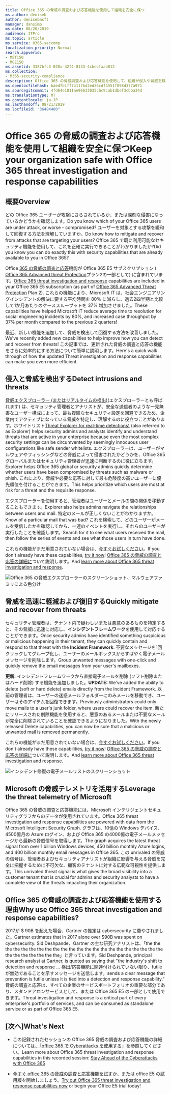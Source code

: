 ```yaml
---
title: Office 365 の脅威の調査および応答機能を使用して組織を安全に保つ
ms.author: deniseb
author: denisebmsft
manager: dansimp
ms.date: 08/20/2019
audience: ITPro
ms.topic: article
ms.service: O365-seccomp
localization_priority: Normal
search.appverid:
- MET150
- MOE150
ms.assetid: 3387bfc3-028a-42f4-8133-4cbecfaab812
ms.collection:
- M365-security-compliance
description: Office 365 の脅威調査および応答機能を使用して、組織が侵入や脅威を検出し、脅威から迅速に脅威を軽減および回復する方法について説明します。
ms.openlocfilehash: baedfb1ff74117bd2ed36cdf4551f898d377a971
ms.sourcegitcommit: 4fd64e1811ae96633035cbc9cab1dbef3cbba34d
ms.translationtype: MT
ms.contentlocale: ja-JP
ms.lasthandoff: 08/21/2019
ms.locfileid: "36484400"
---
```

# <a name="keep-your-organization-safe-with-office-365-threat-investigation-and-response-capabilities"></a><span data-ttu-id="c5ed3-103">Office 365 の脅威の調査および応答機能を使用して組織を安全に保つ</span><span class="sxs-lookup"><span data-stu-id="c5ed3-103">Keep your organization safe with Office 365 threat investigation and response capabilities</span></span>

## <a name="overview"></a><span data-ttu-id="c5ed3-104">概要</span><span class="sxs-lookup"><span data-stu-id="c5ed3-104">Overview</span></span>

<span data-ttu-id="c5ed3-105">どの Office 365 ユーザーが攻撃にさらされているか、または深刻な侵害になっているかどうかを確認します。</span><span class="sxs-lookup"><span data-stu-id="c5ed3-105">Do you know which of your Office 365 users are under attack, or worse - compromised?</span></span> <span data-ttu-id="c5ed3-106">ユーザーを対象とする攻撃を緩和して回復する方法を理解していますか。</span><span class="sxs-lookup"><span data-stu-id="c5ed3-106">Do know how to mitigate and recover from attacks that are targeting your users?</span></span> <span data-ttu-id="c5ed3-107">Office 365 で既に利用可能なセキュリティ機能を使用して、これを正確に実行できることがわかりましたか?</span><span class="sxs-lookup"><span data-stu-id="c5ed3-107">Did you know you can do exactly this with security capabilities that are already available to you in Office 365?</span></span> 
  
<span data-ttu-id="c5ed3-108">Office [365 の脅威の調査と応答](office-365-ti.md)機能が Office 365 E5 サブスクリプション ( [Office 365 Advanced threat Protection](office-365-atp.md)プラン2の一部として) に含まれています。</span><span class="sxs-lookup"><span data-stu-id="c5ed3-108">[Office 365 threat investigation and response](office-365-ti.md) capabilities are included in your Office 365 E5 subscription (as part of [Office 365 Advanced Threat Protection](office-365-atp.md) Plan 2).</span></span> <span data-ttu-id="c5ed3-109">これらの機能により、Microsoft IT は、社会エンジニアリングインシデントの解決に要する平均時間を 80% に減らし、過去2四半期と比較して1か月あたりのケーススループットを 37% 増加させました。</span><span class="sxs-lookup"><span data-stu-id="c5ed3-109">These capabilities have helped Microsoft IT reduce average time to resolution for social engineering incidents by 80%, and increased case throughput by 37% per month compared to the previous 2 quarters!</span></span> 

<span data-ttu-id="c5ed3-110">最近、新しい機能を追加して、脅威を検出して回復する方法を改善しました。</span><span class="sxs-lookup"><span data-stu-id="c5ed3-110">We've recently added new capabilities to help improve how you can detect and recover from threats!</span></span> <span data-ttu-id="c5ed3-111">この記事では、更新された脅威の調査と応答の機能をさらに効率的にする方法について簡単に説明します。</span><span class="sxs-lookup"><span data-stu-id="c5ed3-111">Here's a quick walk through of how the updated Threat investigation and response capabilities can make you even more efficient.</span></span>
  
## <a name="detect-intrusions-and-threats"></a><span data-ttu-id="c5ed3-112">侵入と脅威を検出する</span><span class="sxs-lookup"><span data-stu-id="c5ed3-112">Detect intrusions and threats</span></span>

<span data-ttu-id="c5ed3-113">[脅威エクスプローラー (またはリアルタイムの検出)](threat-explorer.md)(エクスプローラーとも呼ばれます) は、セキュリティ管理者とアナリストが、安全な送信者のような一見無害なユーザー構成によって、最も複雑なセキュリティ設定を回避できるため、企業内でアクティブになっている脅威を特定し、理解するのに役立つことがあります。ホワイトリスト</span><span class="sxs-lookup"><span data-stu-id="c5ed3-113">[Threat Explorer (or real-time detections)](threat-explorer.md) (also referred to as Explorer) helps security admins and analysts identify and understand threats that are active in your enterprise because even the most complex security settings can be circumvented by seemingly innocuous user configurations like safe sender whitelists.</span></span> <span data-ttu-id="c5ed3-114">エクスプローラーは、ユーザーがマルウェアやフィッシングなどの脅威によって侵害されたかどうかを、Office 365 グローバルまたはセキュリティ管理者が迅速に判断するのに役に立ちます。</span><span class="sxs-lookup"><span data-stu-id="c5ed3-114">Explorer helps Office 365 global or security admins quickly determine whether users have been compromised by threats such as malware or phish.</span></span> <span data-ttu-id="c5ed3-115">これにより、脅威や必要な応答に対して最も危険度の高いユーザーに優先順位を付けることができます。</span><span class="sxs-lookup"><span data-stu-id="c5ed3-115">This helps prioritize which users are most at risk for a threat and the requisite response.</span></span> 
  
<span data-ttu-id="c5ed3-116">エクスプローラーを使用すると、管理者はユーザーとメールの間の関係を移動することもできます。</span><span class="sxs-lookup"><span data-stu-id="c5ed3-116">Explorer also helps admins navigate the relationships between users and mail.</span></span> <span data-ttu-id="c5ed3-117">特定のメールが正しくないことがわかりますか。</span><span class="sxs-lookup"><span data-stu-id="c5ed3-117">Know of a particular mail that was bad?</span></span> <span data-ttu-id="c5ed3-118">これを検索して、どのユーザーがメールを受信したかを確認してから、一連のイベントを実行し、それらのユーザーが実行したことを確認します。</span><span class="sxs-lookup"><span data-stu-id="c5ed3-118">Search for it to see what users received the mail, then follow the series of events and see what those users in turn have done.</span></span>

<span data-ttu-id="c5ed3-119">これらの機能がまだ用意されていない場合は、[今すぐお試しください](https://aka.ms/tryo365threatintel3)。</span><span class="sxs-lookup"><span data-stu-id="c5ed3-119">If you don't already have these capabilities, [try it now](https://aka.ms/tryo365threatintel3)!</span></span> <span data-ttu-id="c5ed3-120">[Office 365 の脅威の調査と応答の詳細に](https://aka.ms/readmoreabouto365threatintel)ついて説明します。</span><span class="sxs-lookup"><span data-stu-id="c5ed3-120">And [learn more about Office 365 threat investigation and response](https://aka.ms/readmoreabouto365threatintel).</span></span>
  
![Office 365 の脅威エクスプローラーのスクリーンショット、マルウェアファミリによる色分け](media/591338dd-252a-437d-b5f2-87aa42e74b0c.png)
  
## <a name="quickly-mitigate-and-recover-from-threats"></a><span data-ttu-id="c5ed3-122">脅威を迅速に軽減および復旧する</span><span class="sxs-lookup"><span data-stu-id="c5ed3-122">Quickly mitigate and recover from threats</span></span>

<span data-ttu-id="c5ed3-123">セキュリティ管理者は、テナント内で疑わしいまたは悪意のあるものを特定すると、その脅威に迅速に対応し、**インシデントフレームワーク**を使用して対応することができます。</span><span class="sxs-lookup"><span data-stu-id="c5ed3-123">Once security admins have identified something suspicious or malicious happening in their tenant, they can quickly contain and respond to that threat with the **Incident Framework**.</span></span> <span data-ttu-id="c5ed3-124">不要なメッセージを1回クリックしてグループ化し、ユーザーのメールボックスからすばやく電子メールメッセージを削除します。</span><span class="sxs-lookup"><span data-stu-id="c5ed3-124">Group unwanted messages with one-click and quickly remove the email messages from your user's mailboxes.</span></span> 
  
 <span data-ttu-id="c5ed3-125">**更新:** インシデントフレームワークから直接電子メールを削除 (ソフト削除またはハード削除) する機能を追加しました。</span><span class="sxs-lookup"><span data-stu-id="c5ed3-125">**UPDATE:** We've added the ability to delete (soft or hard delete) emails directly from the Incident Framework.</span></span> <span data-ttu-id="c5ed3-126">以前の管理者は、ユーザーの迷惑メールフォルダーにのみメールを移動でき、ユーザーはそのアイテムを回復できます。</span><span class="sxs-lookup"><span data-stu-id="c5ed3-126">Previously administrators could only move mails to a user's junk folder, where users could recover the item.</span></span> <span data-ttu-id="c5ed3-127">新たにリリースされた削除機能を使用すると、悪意のあるメールまたは不要なメールが完全に削除されていることを確認できるようになりました。</span><span class="sxs-lookup"><span data-stu-id="c5ed3-127">With the newly released Delete capabilities, you can now be sure that a malicious or unwanted mail is removed permanently.</span></span> 
  
<span data-ttu-id="c5ed3-128">これらの機能がまだ用意されていない場合は、[今すぐお試しください](https://aka.ms/tryo365threatintel3)。</span><span class="sxs-lookup"><span data-stu-id="c5ed3-128">If you don't already have these capabilities, [try it now](https://aka.ms/tryo365threatintel3)!</span></span> <span data-ttu-id="c5ed3-129">[Office 365 の脅威の調査と応答の詳細に](https://aka.ms/readmoreabouto365threatintel)ついて説明します。</span><span class="sxs-lookup"><span data-stu-id="c5ed3-129">And [learn more about Office 365 threat investigation and response](https://aka.ms/readmoreabouto365threatintel).</span></span>
  
![インシデント修復の電子メールリストのスクリーンショット](media/9d8452d3-d8d2-4b26-81f9-76396e08dd17.png)
  
## <a name="leverage-the-threat-telemetry-of-microsoft"></a><span data-ttu-id="c5ed3-131">Microsoft の脅威テレメトリを活用する</span><span class="sxs-lookup"><span data-stu-id="c5ed3-131">Leverage the threat telemetry of Microsoft</span></span>

<span data-ttu-id="c5ed3-132">Office 365 の脅威の調査と応答機能には、Microsoft インテリジェントセキュリティグラフからのデータが使用されています。</span><span class="sxs-lookup"><span data-stu-id="c5ed3-132">Office 365 threat investigation and response capabilities are powered with data from the Microsoft Intelligent Security Graph.</span></span> <span data-ttu-id="c5ed3-133">グラフは、10億の Windows デバイス、4500億月の Azure ログイン、および Office 365 の4000億の電子メールメッセージから最新の脅威信号を取得します。</span><span class="sxs-lookup"><span data-stu-id="c5ed3-133">The graph acquires the latest threat signal from over 1 billion Windows devices, 450 billion monthly Azure logins, and 400 billion monthly email messages in Office 365.</span></span> <span data-ttu-id="c5ed3-134">この unrivaled の脅威の信号は、管理者およびセキュリティアナリストが組織に影響を与える脅威を完全に把握するために不可欠な、顧客のテナントに対する広範な可視性を提供します。</span><span class="sxs-lookup"><span data-stu-id="c5ed3-134">This unrivaled threat signal is what gives the broad visibility into a customer tenant that is crucial for admins and security analysts to have a complete view of the threats impacting their organization.</span></span> 
  
## <a name="why-use-office-365-threat-investigation-and-response-capabilities"></a><span data-ttu-id="c5ed3-135">Office 365 の脅威の調査および応答機能を使用する理由</span><span class="sxs-lookup"><span data-stu-id="c5ed3-135">Why use Office 365 threat investigation and response capabilities?</span></span>

<span data-ttu-id="c5ed3-136">2017が $ 90B を超えた場合、Gartner の推定は cybersecurity に費やされました。</span><span class="sxs-lookup"><span data-stu-id="c5ed3-136">Gartner estimates that in 2017 alone over $90B was spent on cybersecurity.</span></span> <span data-ttu-id="c5ed3-137">Sid Deshpande、Gartner の主な研究アナリストは、「the the the the the the the the the the the the the the the the the the the the the the the the the the the the the」と言っています。</span><span class="sxs-lookup"><span data-stu-id="c5ed3-137">Sid Deshpande, principal research analyst at Gartner, is quoted as saying that "the industry's shift to detection and response …</span></span> <span data-ttu-id="c5ed3-138">検出/応答機能に関連付けられていない限り、futile が無効であることを示すメッセージを送信します。</span><span class="sxs-lookup"><span data-stu-id="c5ed3-138">sends a clear message that prevention is futile unless it is tied into a detection and response capability."</span></span> <span data-ttu-id="c5ed3-139">脅威の調査と応答は、すべての企業のサービスポートフォリオの重要な部分であり、スタンドアロンサービスとして、または Office 365 E5 の一部として使用できます。</span><span class="sxs-lookup"><span data-stu-id="c5ed3-139">Threat investigation and response is a critical part of every enterprise's portfolio of services, and can be consumed as standalone service or as part of Office 365 E5.</span></span>
  
## <a name="whats-next"></a><span data-ttu-id="c5ed3-140">[次へ]</span><span class="sxs-lookup"><span data-stu-id="c5ed3-140">What's Next</span></span>

- <span data-ttu-id="c5ed3-141">この記録されたセッションの Office 365 脅威の調査および応答機能の詳細については[、「office 365 で Cyberattacks を使用する](https://myignite.microsoft.com/videos/53723)」を参照してください。</span><span class="sxs-lookup"><span data-stu-id="c5ed3-141">Learn more about Office 365 threat investigation and response capabilities  in this recorded session: [Stay Ahead of the Cyberattacks with Office 365](https://myignite.microsoft.com/videos/53723)</span></span>
    
- <span data-ttu-id="c5ed3-142">[今すぐ office 365 の脅威の調査と応答機能を試す](https://aka.ms/tryo365threatintel3)か、または office E5 の試用版を開始しましょう。</span><span class="sxs-lookup"><span data-stu-id="c5ed3-142">[Try out Office 365 threat investigation and response capabilities now](https://aka.ms/tryo365threatintel3) or begin your Office E5 trial today!</span></span> 
    

